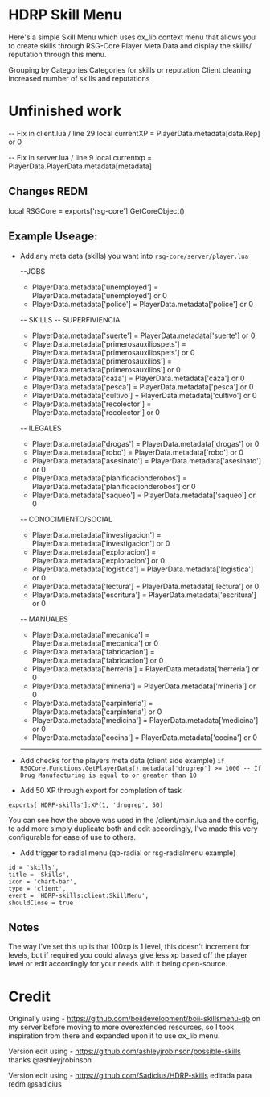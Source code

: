 # HDRP Skill Menu

Here's a simple Skill Menu which uses ox_lib context menu that allows you to create skills through RSG-Core Player Meta Data and display the skills/ reputation through this menu.

Grouping by Categories
Categories for skills or reputation
Client cleaning
Increased number of skills and reputations

# Unfinished work
-- Fix in client.lua / line 29       local currentXP = PlayerData.metadata[data.Rep] or 0

-- Fix in server.lua / line 9        local currentxp = PlayerData.PlayerData.metadata[metadata]

## Changes REDM 

local RSGCore = exports['rsg-core']:GetCoreObject() 

## Example Useage:

- Add any meta data (skills) you want into `rsg-core/server/player.lua` 

    --JOBS
    - PlayerData.metadata['unemployed'] = PlayerData.metadata['unemployed'] or 0
    - PlayerData.metadata['police'] = PlayerData.metadata['police'] or 0

    -- SKILLS
    -- SUPERFIVIENCIA
    - PlayerData.metadata['suerte'] = PlayerData.metadata['suerte'] or 0
    - PlayerData.metadata['primerosauxiliospets'] = PlayerData.metadata['primerosauxiliospets'] or 0
    - PlayerData.metadata['primerosauxilios'] = PlayerData.metadata['primerosauxilios'] or 0
    - PlayerData.metadata['caza'] = PlayerData.metadata['caza'] or 0
    - PlayerData.metadata['pesca'] = PlayerData.metadata['pesca'] or 0
    - PlayerData.metadata['cultivo'] = PlayerData.metadata['cultivo'] or 0
    - PlayerData.metadata['recolector'] = PlayerData.metadata['recolector'] or 0

    -- ILEGALES
    - PlayerData.metadata['drogas'] = PlayerData.metadata['drogas'] or 0
    - PlayerData.metadata['robo'] = PlayerData.metadata['robo'] or 0
    - PlayerData.metadata['asesinato'] = PlayerData.metadata['asesinato'] or 0
    - PlayerData.metadata['planificacionderobos'] = PlayerData.metadata['planificacionderobos'] or 0
    - PlayerData.metadata['saqueo'] = PlayerData.metadata['saqueo'] or 0

    -- CONOCIMIENTO/SOCIAL
    - PlayerData.metadata['investigacion'] = PlayerData.metadata['investigacion'] or 0
    - PlayerData.metadata['exploracion'] = PlayerData.metadata['exploracion'] or 0
    - PlayerData.metadata['logistica'] = PlayerData.metadata['logistica'] or 0
    - PlayerData.metadata['lectura'] = PlayerData.metadata['lectura'] or 0
    - PlayerData.metadata['escritura'] = PlayerData.metadata['escritura'] or 0

   -- MANUALES
    - PlayerData.metadata['mecanica'] = PlayerData.metadata['mecanica'] or 0
    - PlayerData.metadata['fabricacion'] = PlayerData.metadata['fabricacion'] or 0
    - PlayerData.metadata['herreria'] = PlayerData.metadata['herreria'] or 0
    - PlayerData.metadata['mineria'] = PlayerData.metadata['mineria'] or 0
    - PlayerData.metadata['carpinteria'] = PlayerData.metadata['carpinteria'] or 0
    - PlayerData.metadata['medicina'] = PlayerData.metadata['medicina'] or 0
    - PlayerData.metadata['cocina'] = PlayerData.metadata['cocina'] or 0
    ----------------------

- Add checks for the players meta data (client side example)
`if RSGCore.Functions.GetPlayerData().metadata['drugrep'] >= 1000 -- If Drug Manufacturing is equal to or greater than 10`

- Add 50 XP through export for completion of task

`exports['HDRP-skills']:XP(1, 'drugrep', 50)`

You can see how the above was used in the /client/main.lua and the config, to add more simply duplicate both and edit accordingly, I've made this very configurable for ease of use to others.

- Add trigger to radial menu (qb-radial or rsg-radialmenu example)

```
id = 'skills',
title = 'Skills',
icon = 'chart-bar',
type = 'client',
event = 'HDRP-skills:client:SkillMenu',
shouldClose = true
```

## Notes
The way I've set this up is that 100xp is 1 level, this doesn't increment for levels, but if required you could always give less xp based off the player level or edit accordingly for your needs with it being open-source.

# Credit
Originally using - https://github.com/boiidevelopment/boii-skillsmenu-qb on my server before moving to more overextended resources, so I took inspiration from there and expanded upon it to use ox_lib menu.

Version edit using - https://github.com/ashleyjrobinson/possible-skills  thanks @ashleyjrobinson

Version edit using - https://github.com/Sadicius/HDRP-skills editada para redm @sadicius
